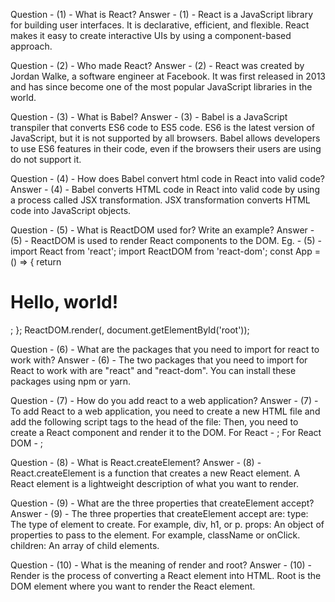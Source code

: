 Question - (1) - What is React?
Answer - (1) - React is a JavaScript library for building user interfaces. It is declarative, efficient, and flexible. React makes it easy to create interactive UIs by using a component-based approach.

Question - (2) - Who made React?
Answer - (2) - React was created by Jordan Walke, a software engineer at Facebook. It was first released in 2013 and has since become one of the most popular JavaScript libraries in the world.

Question - (3) - What is Babel?
Answer - (3) - Babel is a JavaScript transpiler that converts ES6 code to ES5 code. ES6 is the latest version of JavaScript, but it is not supported by all browsers. Babel allows developers to use ES6 features in their code, even if the browsers their users are using do not support it.

Question - (4) - How does Babel convert html code in React into valid code?
Answer - (4) - Babel converts HTML code in React into valid code by using a process called JSX transformation. JSX transformation converts HTML code into JavaScript objects.

Question - (5) - What is ReactDOM used for? Write an example?
Answer - (5) - ReactDOM is used to render React components to the DOM.
Eg. - (5) - import React from 'react';
import ReactDOM from 'react-dom';
const App = () => {
  return <h1>Hello, world!</h1>;
};
ReactDOM.render(<App/>, document.getElementById('root'));


Question - (6) - What are the packages that you need to import for react to work with?
Answer - (6) - The two packages that you need to import for React to work with are "react" and "react-dom". You can install these packages using npm or yarn.

Question - (7) - How do you add react to a web application?
Answer - (7) - To add React to a web application, you need to create a new HTML file and add the following script tags to the head of the file: Then, you need to create a React component and render it to the DOM.
For React - <script src="https://unpkg.com/react@18/umd/react.production.min.js"></script>;
For React DOM - <script src="https://unpkg.com/react-dom@18/umd/react-dom.production.min.js"></script>;

Question - (8) - What is React.createElement?
Answer - (8) - React.createElement is a function that creates a new React element. A React element is a lightweight description of what you want to render.

Question - (9) - What are the three properties that createElement accept?
Answer - (9) - The three properties that createElement accept are:
type: The type of element to create. For example, div, h1, or p.
props: An object of properties to pass to the element. For example, className or onClick.
children: An array of child elements.

Question - (10) - What is the meaning of render and root?
Answer - (10) - Render is the process of converting a React element into HTML. Root is the DOM element where you want to render the React element.
